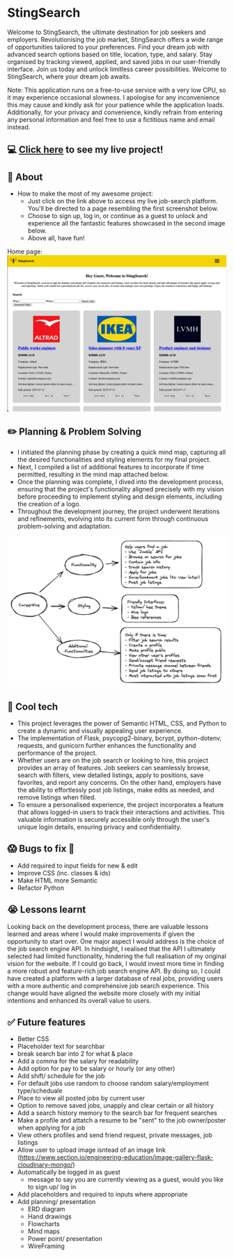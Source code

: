 # StingSearch
Welcome to StingSearch, the ultimate destination for job seekers and employers. Revolutionising the job market, StingSearch offers a wide range of opportunities tailored to your preferences. Find your dream job with advanced search options based on title, location, type, and salary. Stay organised by tracking viewed, applied, and saved jobs in our user-friendly interface. Join us today and unlock limitless career possibilities. Welcome to StingSearch, where your dream job awaits.

Note: This application runs on a free-to-use service with a very low CPU, so it may experience occasional slowness. I apologise for any inconvenience this may cause and kindly ask for your patience while the application loads.
Additionally, for your privacy and convenience, kindly refrain from entering any personal information and feel free to use a fictitious name and email instead.

## :computer: [Click here](https://stingsearch-app.onrender.com/) to see my live project!

## :page_facing_up: About
- How to make the most of my awesome project:
    - Just click on the link above to access my live job-search platform. You'll be directed to a page resembling the first screenshot below.
    - Choose to sign up, log in, or continue as a guest to unlock and experience all the fantastic features showcased in the second image below.
    - Above all, have fun!

Home page: ![screenshot of home page](static/images/README_images/homePage.png)


## :pencil2: Planning & Problem Solving
- I initiated the planning phase by creating a quick mind map, capturing all the desired functionalities and styling elements for my final project.
- Next, I compiled a list of additional features to incorporate if time permitted, resulting in the mind map attached below.
- Once the planning was complete, I dived into the development process, ensuring that the project's functionality aligned precisely with my vision before proceeding to implement styling and design elements, including the creation of a logo.
- Throughout the development journey, the project underwent iterations and refinements, evolving into its current form through continuous problem-solving and adaptation.

![Wireframing](static/images/README_images/Screenshot%202023-05-16%20at%2010.58.04%20am.png)

## :rocket: Cool tech
- This project leverages the power of Semantic HTML, CSS, and Python to create a dynamic and visually appealing user experience.
- The implementation of Flask, psycopg2-binary, bcrypt, python-dotenv, requests, and gunicorn further enhances the functionality and performance of the project.
- Whether users are on the job search or looking to hire, this project provides an array of features. Job seekers can seamlessly browse, search with filters, view detailed listings, apply to positions, save favorites, and report any concerns. On the other hand, employers have the ability to effortlessly post job listings, make edits as needed, and remove listings when filled.
- To ensure a personalised experience, the project incorporates a feature that allows logged-in users to track their interactions and activities. This valuable information is securely accessible only through the user's unique login details, ensuring privacy and confidentiality.

## :scream: Bugs to fix :poop:
- Add required to input fields for new & edit
- Improve CSS (inc. classes & ids)
- Make HTML more Semantic 
- Refactor Python 

## :sob: Lessons learnt
Looking back on the development process, there are valuable lessons learned and areas where I would make improvements if given the opportunity to start over. One major aspect I would address is the choice of the job search engine API. In hindsight, I realised that the API I ultimately selected had limited functionality, hindering the full realisation of my original vision for the website. If I could go back, I would invest more time in finding a more robust and feature-rich job search engine API. By doing so, I could have created a platform with a larger database of real jobs, providing users with a more authentic and comprehensive job search experience. This change would have aligned the website more closely with my initial intentions and enhanced its overall value to users.

## :white_check_mark: Future features
- Better CSS
- Placeholder text for searchbar
- break search bar into 2 for what & place 
- Add a comma for the salary for readability
- Add option for pay to be salary or hourly (or any other)
- Add shift/ schedule for the job
- For default jobs use random to choose random salary/employment type/scheduale
- Place to view all posted jobs by current user
- Option to remove saved jobs, unapply and clear certain or all history
- Add a search history memory to the search bar for frequent searches
- Make a profile and attatch a resume to be "sent" to the job owner/poster when applying for a job
- View others profiles and send friend request, private messages, job listings
- Allow user to upload image isntead of an image link (https://www.section.io/engineering-education/image-gallery-flask-cloudinary-mongo/)
-  Automatically be logged in as guest
    - message to say you are currently viewing as a guest, would you like to sign up/ log in
- Add placeholders and required to inputs where appropriate
- Add planning/ presentation
    - ERD diagram
    - Hand drawings
    - Flowcharts
    - Mind maps
    - Power point/ presentation
    - WireFraming